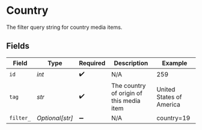 # Country

The filter query string for country media items.


## Fields

| Field                                    | Type                                     | Required                                 | Description                              | Example                                  |
| ---------------------------------------- | ---------------------------------------- | ---------------------------------------- | ---------------------------------------- | ---------------------------------------- |
| `id`                                     | *int*                                    | :heavy_check_mark:                       | N/A                                      | 259                                      |
| `tag`                                    | *str*                                    | :heavy_check_mark:                       | The country of origin of this media item | United States of America                 |
| `filter_`                                | *Optional[str]*                          | :heavy_minus_sign:                       | N/A                                      | country=19                               |